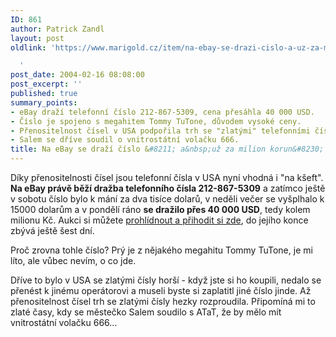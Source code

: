 ```yaml
---
ID: 861
author: Patrick Zandl
layout: post
oldlink: 'https://www.marigold.cz/item/na-ebay-se-drazi-cislo-a-uz-za-milion-korun

  '
post_date: 2004-02-16 08:08:00
post_excerpt: ''
published: true
summary_points:
- eBay draží telefonní číslo 212-867-5309, cena přesáhla 40 000 USD.
- Číslo je spojeno s megahitem Tommy TuTone, důvodem vysoké ceny.
- Přenositelnost čísel v USA podpořila trh se "zlatými" telefonními čísly.
- Salem se dříve soudil o vnitrostátní volačku 666.
title: Na eBay se draží číslo &#8211; a&nbsp;už za milion korun&#8230;
---
```


<p>
Díky přenositelnosti čísel jsou telefonní čísla v USA nyní vhodná i "na kšeft".<STRONG> Na eBay právě běží dražba telefonního čísla 212-867-5309</STRONG> a zatímco ještě v sobotu číslo bylo k mání za dva tisíce dolarů, v neděli večer se vyšplhalo k 15000 dolarům a v pondělí ráno <STRONG>se dražilo přes 40 000 USD</STRONG>, tedy kolem milionu Kč. Aukci si můžete <A href="http://cgi.ebay.com/ws/eBayISAPI.dll?ViewItem&amp;item=3077991790&amp;category=1503" target=_blank>prohlídnout a přihodit si zde</A>, do jejího konce zbývá ještě šest dní.</p>

<p>
Proč zrovna tohle číslo? Prý je z nějakého megahitu Tommy TuTone, je mi líto, ale vůbec nevím, o co jde. </p>

<p>
Dříve to bylo v USA se zlatými čísly horší - když jste si ho koupili, nedalo se přenést k jinému operátorovi a museli byste si zaplatitl jiné číslo jinde. Až přenositelnost čísel trh se zlatými čísly hezky rozproudila. Připomíná mi to zlaté časy, kdy se městečko Salem soudilo s ATaT, že by mělo mít vnitrostátní volačku 666...</p>